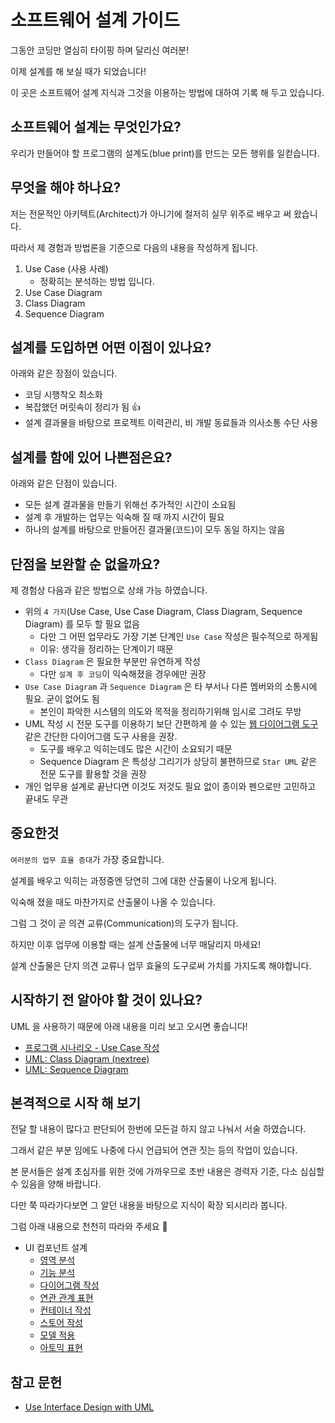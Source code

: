 # 소프트웨어 설계 가이드

그동안 코딩만 열심히 타이핑 하며 달리신 여러분!

이제 설계를 해 보실 때가 되었습니다!

이 곳은 소프트웨어 설계 지식과 그것을 이용하는 방법에 대하여 기록 해 두고 있습니다.

## 소프트웨어 설계는 무엇인가요?

우리가 만들어야 할 프로그램의 설계도(blue print)를 만드는 모든 행위를 일컫습니다.

## 무엇을 해야 하나요?

저는 전문적인 아키텍트(Architect)가 아니기에 철저히 실무 위주로 배우고 써 왔습니다.

따라서 제 경험과 방법론을 기준으로 다음의 내용을 작성하게 됩니다.

1. Use Case (사용 사례)
   - 정확히는 분석하는 방법 입니다.
2. Use Case Diagram
3. Class Diagram
4. Sequence Diagram

## 설계를 도입하면 어떤 이점이 있나요?

아래와 같은 장점이 있습니다.

- 코딩 시행착오 최소화
- 복잡했던 머릿속이 정리가 됨 👍
- 설계 결과물을 바탕으로 프로젝트 이력관리, 비 개발 동료들과 의사소통 수단 사용

## 설계를 함에 있어 나쁜점은요?

아래와 같은 단점이 있습니다.

- 모든 설계 결과물을 만들기 위해선 추가적인 시간이 소요됨
- 설계 후 개발하는 업무는 익숙해 질 때 까지 시간이 필요
- 하나의 설계를 바탕으로 만들어진 결과물(코드)이 모두 동일 하지는 않음

## 단점을 보완할 순 없을까요?

제 경험상 다음과 같은 방법으로 상쇄 가능 하였습니다.

- 위의 `4 가지`(Use Case, Use Case Diagram, Class Diagram, Sequence Diagram) 를 모두 할 필요 없음
  - 다만 그 어떤 업무라도 가장 기본 단계인 `Use Case` 작성은 필수적으로 하게됨
  - 이유: 생각을 정리하는 단계이기 때문
- `Class Diagram` 은 필요한 부분만 유연하게 작성
  - 다만 `설계 후 코딩`이 익숙해졌을 경우에만 권장
- `Use Case Diagram` 과 `Sequence Diagram` 은 타 부서나 다른 멤버와의 소통시에 필요. 굳이 없어도 됨
  - 본인이 파악한 시스템의 의도와 목적을 정리하기위해 임시로 그려도 무방
- UML 작성 시 전문 도구를 이용하기 보단 간편하게 쓸 수 있는 [웹 다이어그램 도구](app.diagrams.net) 같은 간단한 다이어그램 도구 사용을 권장.
  - 도구를 배우고 익히는데도 많은 시간이 소요되기 때문
  - Sequence Diagram 은 특성상 그리기가 상당히 불편하므로 `Star UML` 같은 전문 도구를 활용할 것을 권장
- 개인 업무용 설계로 끝난다면 이것도 저것도 필요 없이 종이와 펜으로만 고민하고 끝내도 무관

## 중요한것

`여러분의 업무 효율 증대`가 가장 중요합니다.

설계를 배우고 익히는 과정중엔 당연히 그에 대한 산출물이 나오게 됩니다.

익숙해 졌을 때도 마찬가지로 산출물이 나올 수 있습니다.

그럼 그 것이 곧 의견 교류(Communication)의 도구가 됩니다.

하지만 이후 업무에 이용할 때는 설계 산출물에 너무 매달리지 마세요!

설계 산출물은 단지 의견 교류나 업무 효율의 도구로써 가치를 가지도록 해야합니다.

## 시작하기 전 알아야 할 것이 있나요?

UML 을 사용하기 때문에 아래 내용을 미리 보고 오시면 좋습니다!

- [프로그램 시나리오 - Use Case 작성](https://m.blog.naver.com/PostView.nhn?blogId=umeo111&logNo=221159850909&proxyReferer=https%3A%2F%2Fwww.google.com%2F)
- [UML: Class Diagram (nextree)](http://www.nextree.co.kr/p6753/)
- [UML: Sequence Diagram](https://thinking-jmini.tistory.com/29)

## 본격적으로 시작 해 보기

전달 할 내용이 많다고 판단되어 한번에 모든걸 하지 않고 나눠서 서술 하였습니다.

그래서 같은 부분 임에도 나중에 다시 언급되어 연관 짓는 등의 작업이 있습니다.

본 문서들은 설계 초심자를 위한 것에 가까우므로 초반 내용은 경력자 기준, 다소 심심할 수 있음을 양해 바랍니다.

다만 쭉 따라가다보면 그 알던 내용을 바탕으로 지식이 확장 되시리라 봅니다.

그럼 아래 내용으로 천천히 따라와 주세요 🙂

- UI 컴포넌트 설계
  - [영역 분석](ui-design-001.md)
  - [기능 분석](ui-design-002.md)
  - [다이어그램 작성](ui-design-003.md)
  - [연관 관계 표현](ui-design-004.md)
  - [컨테이너 작성](ui-design-005.md)
  - [스토어 작성](ui-design-006.md)
  - [모델 적용](ui-design-007.md)
  - [아토믹 표현](ui-design-008.md)

## 참고 문헌

- [Use Interface Design with UML](https://www.omg.org/news/meetings/workshops/UML_2003_Manual/03-3_Armstrong.pdf)
